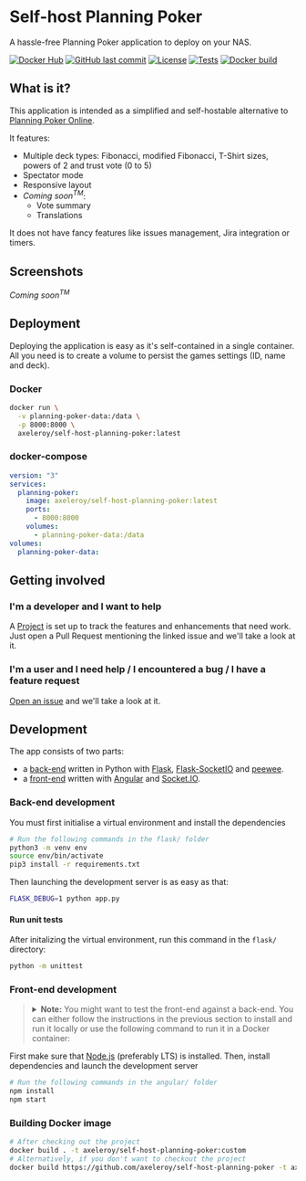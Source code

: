 # Self-host Planning Poker

A hassle-free Planning Poker application to deploy on your NAS.

[![Docker Hub](https://img.shields.io/docker/v/axeleroy/self-host-planning-poker?sort=semver&logo=docker)](https://hub.docker.com/r/axeleroy/self-host-planning-poker/tags)
[![GitHub last commit](https://img.shields.io/github/last-commit/axeleroy/self-host-planning-poker?logo=github&logoColor=959DA5)](https://github.com/axeleroy/self-host-planning-poker/commits/main)
[![License](https://img.shields.io/github/license/axeleroy/self-host-planning-poker?logo=github&logoColor=959DA5)](https://github.com/axeleroy/self-host-planning-poker/blob/main/LICENSE)
[![Tests](https://github.com/axeleroy/self-host-planning-poker/actions/workflows/tests.yml/badge.svg)](https://github.com/axeleroy/self-host-planning-poker/actions/workflows/tests.yml)
[![Docker build](https://github.com/axeleroy/self-host-planning-poker/actions/workflows/publish.yml/badge.svg)](https://github.com/axeleroy/self-host-planning-poker/actions/workflows/publish.yml)

## What is it?

This application is intended as a simplified and self-hostable alternative to
[Planning Poker Online](https://planningpokeronline.com/).

It features:

  * Multiple deck types: Fibonacci, modified Fibonacci, T-Shirt sizes, powers of 2 and trust vote (0 to 5)
  * Spectator mode
  * Responsive layout
  * _Coming soon<sup>TM</sup>_:
    * Vote summary
    * Translations
 
It does not have fancy features like issues management, Jira integration or timers.

## Screenshots
_Coming soon<sup>TM</sup>_

## Deployment

Deploying the application is easy as it's self-contained in a single container.
All you need is to create a volume to persist the games settings (ID, name and deck).

### Docker
```bash
docker run \
  -v planning-poker-data:/data \
  -p 8000:8000 \
  axeleroy/self-host-planning-poker:latest
```

### docker-compose
```yml
version: "3"
services:
  planning-poker:
    image: axeleroy/self-host-planning-poker:latest
    ports:
      - 8000:8000
    volumes:
      - planning-poker-data:/data
volumes:
  planning-poker-data:
```

## Getting involved

### I'm a developer and I want to help

A [Project](https://github.com/users/axeleroy/projects/1/views/1) is set up to track the features and enhancements that need work.
Just open a Pull Request mentioning the linked issue and we'll take a look at it.

### I'm a user and I need help / I encountered a bug / I have a feature request

[Open an issue](https://github.com/axeleroy/self-host-planning-poker/issues/new) and we'll take a look at it.

## Development

The app consists of two parts:

* a [back-end](flask/) written in Python with [Flask](https://flask.palletsprojects.com/), [Flask-SocketIO](https://flask-socketio.readthedocs.io/en/latest/index.html) and [peewee](http://docs.peewee-orm.com/en/latest/).
* a [front-end](angular/) written with [Angular](https://angular.io) and [Socket.IO](https://socket.io/).

### Back-end development

You must first initialise a virtual environment and install the dependencies

```sh
# Run the following commands in the flask/ folder
python3 -m venv env
source env/bin/activate
pip3 install -r requirements.txt
```

Then launching the development server is as easy as that:
```bash
FLASK_DEBUG=1 python app.py
```

#### Run unit tests

After initalizing the virtual environment, run this command in the `flask/` directory:
```sh
python -m unittest
```

### Front-end development

> <details>
> <summary>
> <b>Note:</b> You might want to test the front-end against a back-end. You can either follow the instructions in the
> previous section to install and run it locally or use the following command to run it in a Docker container:
> </summary>
>
> ```bash
> docker run --rm -it \
>   -v $(pwd)/flask:/app \
>   -p 5000:5000 \
>   python:3.10-slim \
>   bash -c "cd /app; pip install -r requirements.txt; FLASK_DEBUG=1 gunicorn --worker-class eventlet -w 1 app:app --bind 0.0.0.0:5000"
> ```
> </details>

First make sure that [Node.js](https://nodejs.org/en/) (preferably LTS) is installed.
Then, install dependencies and launch the development server

```sh
# Run the following commands in the angular/ folder
npm install
npm start
```

### Building Docker image

```sh
# After checking out the project
docker build . -t axeleroy/self-host-planning-poker:custom
# Alternatively, if you don't want to checkout the project
docker build https://github.com/axeleroy/self-host-planning-poker -t axeleroy/self-host-planning-poker:custom
```
